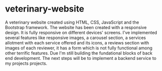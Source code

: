 # veterinary-website
A veterinary website created using HTML, CSS, JavaScript and the Bootstrap framework. The website has been created with a responsive design. It is fully responsive on different devices' screens. I've implemented several features like responsive images, a carousel section, a services allotment with each service offered and its icons, a reviews section with images of each reviewer, it has a form which is not fully functional among other terrific features. Due I'm still building the fundational blocks of back end development. The next steps will be to implement a backend service to my projects projects.
